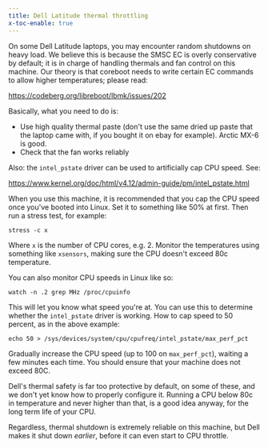 ```yaml
---
title: Dell Latitude thermal throttling
x-toc-enable: true
---
```


On some Dell Latitude laptops, you may encounter random shutdowns on
heavy load. We believe this is because the SMSC EC is overly conservative
by default; it is in charge of handling thermals and fan control on this
machine. Our theory is that coreboot needs to write certain EC commands
to allow higher temperatures; please read:

<https://codeberg.org/libreboot/lbmk/issues/202>

Basically, what you need to do is:

* Use high quality thermal paste (don't use the same dried up paste that the
  laptop came with, if you bought it on ebay for example). Arctic MX-6 is good.
* Check that the fan works reliably

Also: the `intel_pstate` driver can be used to artificially cap CPU speed. See:

<https://www.kernel.org/doc/html/v4.12/admin-guide/pm/intel_pstate.html>

When you use this machine, it is recommended that you cap the CPU speed once
you've booted into Linux. Set it to something like 50% at first. Then run a
stress test, for example:

	stress -c x

Where `x` is the number of CPU cores, e.g. 2. Monitor the temperatures using
something like `xsensors`, making sure the CPU doesn't exceed 80c temperature.

You can also monitor CPU speeds in Linux like so:

	watch -n .2 grep MHz /proc/cpuinfo

This will let you know what speed you're at. You can use this to determine
whether the `intel_pstate` driver is working. How to cap speed to 50 percent, as
in the above example:

	echo 50 > /sys/devices/system/cpu/cpufreq/intel_pstate/max_perf_pct

Gradually increase the CPU speed (up to 100 on `max_perf_pct`), waiting a few
minutes each time. You should ensure that your machine does not exceed 80C.

Dell's thermal safety is far too protective by default, on some of these, and
we don't yet know how to properly configure it. Running a CPU below 80c in
temperature and never higher than that, is a good idea anyway, for the
long term life of your CPU.

Regardless, thermal shutdown is extremely reliable on this machine, but Dell
makes it shut down *earlier*, before it can even start to CPU throttle.
